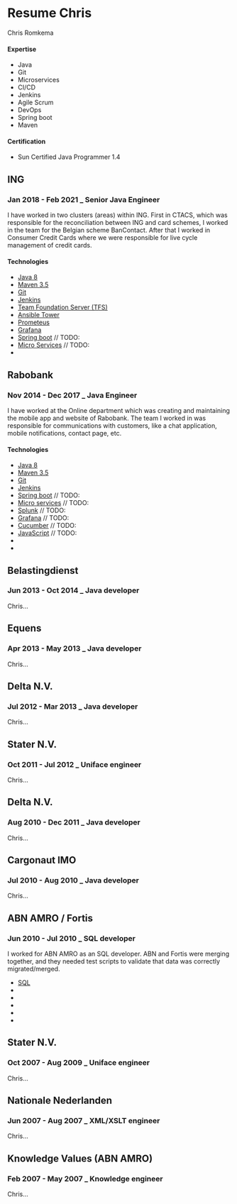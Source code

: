 # Resume Chris

Chris Romkema <full description>

#### Expertise

- Java
- Git
- Microservices
- CI/CD
- Jenkins
- Agile Scrum
- DevOps
- Spring boot
- Maven

#### Certification

- Sun Certified Java Programmer 1.4

## ING
### Jan 2018 - Feb 2021 _ Senior Java Engineer
I have worked in two clusters (areas) within ING. First in CTACS, which was responsible for the 
reconciliation between ING and card schemes, I worked in the team for the Belgian scheme BanContact. 
After that I worked in Consumer Credit Cards where we were responsible for live cycle management 
of credit cards.

#### Technologies
- [Java 8](http://oracle.com/java)
- [Maven 3.5](https://maven.apache.org/)
- [Git](https://gitlab.com/)
- [Jenkins](https://www.jenkins.io/)
- [Team Foundation Server (TFS)](https://en.wikipedia.org/wiki/Azure_DevOps_Server)
- [Ansible Tower](https://www.ansible.com/products/tower)
- [Prometeus]()
- [Grafana]()
- [Spring boot]() // TODO:
- [Micro Services]() // TODO:
- []()

## Rabobank
### Nov 2014 - Dec 2017 _ Java Engineer
I have worked at the Online department which was creating and maintaining the mobile app and website of Rabobank.
The team I worked in was responsible for communications with customers, like a chat application, mobile notifications,
contact page, etc.

#### Technologies
- [Java 8](http://oracle.com/java)
- [Maven 3.5](https://maven.apache.org/)
- [Git](https://gitlab.com/)
- [Jenkins](https://www.jenkins.io/)
- [Spring boot]() // TODO:
- [Micro services]() // TODO:
- [Splunk]() // TODO:
- [Grafana]() // TODO:
- [Cucumber]() // TODO:
- [JavaScript]() // TODO:
- []()
- []()

## Belastingdienst
### Jun 2013 - Oct 2014 _ Java developer
Chris...

## Equens
### Apr 2013 - May 2013 _ Java developer
Chris...

## Delta N.V. 
### Jul 2012 - Mar 2013 _ Java developer
Chris...

## Stater N.V.
### Oct 2011 - Jul 2012 _ Uniface engineer
Chris...

## Delta N.V.
### Aug 2010 - Dec 2011 _ Java developer
Chris...

## Cargonaut IMO
### Jul 2010 - Aug 2010 _ Java developer
Chris...

## ABN AMRO / Fortis
### Jun 2010 - Jul 2010 _ SQL developer
I worked for ABN AMRO as an SQL developer. ABN and Fortis were merging together, and they needed test scripts to validate
that data was correctly migrated/merged.

- [SQL](https://en.wikipedia.org/wiki/SQL)
- []()
- []()
- []()
- []()
- []()


## Stater N.V.
### Oct 2007 - Aug 2009 _ Uniface engineer
Chris...

## Nationale Nederlanden
### Jun 2007 - Aug 2007 _ XML/XSLT engineer
Chris...

## Knowledge Values (ABN AMRO)
### Feb 2007 - May 2007 _ Knowledge engineer
Chris...
